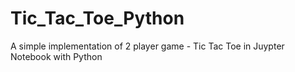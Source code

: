 # Tic_Tac_Toe_Python
A simple implementation of 2 player game - Tic Tac Toe in Juypter Notebook with Python
